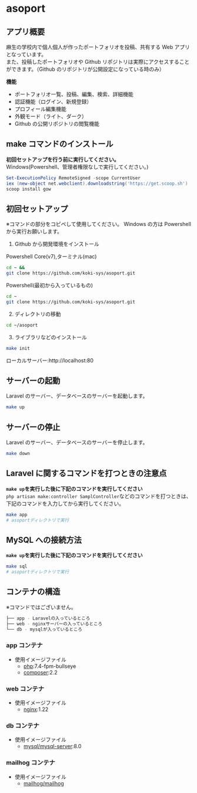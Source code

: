 # asoport

## アプリ概要

麻生の学校内で個人個人が作ったポートフォリオを投稿、共有する Web アプリとなっています。<br>
また、投稿したポートフォリオや Github リポジトリは実際にアクセスすることができます。（Github のリポジトリが公開設定になっている時のみ）<br>

**機能**<br>

-   ポートフォリオ一覧、投稿、編集、検索、詳細機能
-   認証機能（ログイン、新規登録）
-   プロフィール編集機能
-   外観モード（ライト、ダーク）
-   Github の公開リポジトリの閲覧機能

## make コマンドのインストール

**初回セットアップを行う前に実行してください。**<br>
Windows(Powershell、管理者権限なしで実行してください。)

```powershell
Set-ExecutionPolicy RemoteSigned -scope CurrentUser
iex (new-object net.webclient).downloadstring('https://get.scoop.sh')
scoop install gow
```

## 初回セットアップ

※コマンドの部分をコピペして使用してください。
Windows の方は Powershell から実行お願いします。

1. Github から開発環境をインストール

Powershell Core(v7),ターミナル(mac)

```bash
cd ~ &&
git clone https://github.com/koki-sys/asoport.git
```

Powershell(最初から入っているもの)

```bash
cd ~
git clone https://github.com/koki-sys/asoport.git
```

2. ディレクトリの移動

```bash
cd ~/asoport
```

3. ライブラリなどのインストール

```bash
make init
```

ローカルサーバー:http://localhost:80

## サーバーの起動

Laravel のサーバー、データベースのサーバーを起動します。

```bash
make up
```

## サーバーの停止

Laravel のサーバー、データベースのサーバーを停止します。

```bash
make down
```

## Laravel に関するコマンドを打つときの注意点

**`make up`を実行した後に下記のコマンドを実行してください**<br>
`php artisan make:controller SamplController`などのコマンドを打つときは、下記のコマンドを入力してから実行してください。

```bash
make app
# asoportディレクトリで実行
```

## MySQL への接続方法

**`make up`を実行した後に下記のコマンドを実行してください**

```bash
make sql
# asoportディレクトリで実行
```

## コンテナの構造

※コマンドではございません。

```bash
├── app - Laravelの入っているところ
├── web - nginxサーバーの入っているところ
└── db - mysqlが入っているところ
```

### app コンテナ

-   使用イメージファイル
    -   [php](https://hub.docker.com/_/php):7.4-fpm-bullseye
    -   [composer](https://hub.docker.com/_/composer):2.2

### web コンテナ

-   使用イメージファイル
    -   [nginx](https://hub.docker.com/_/nginx):1.22

### db コンテナ

-   使用イメージファイル
    -   [mysql/mysql-server](https://hub.docker.com/r/mysql/mysql-server):8.0

### mailhog コンテナ

-   使用イメージファイル
    -   [mailhog/mailhog](https://hub.docker.com/r/mailhog/mailhog)
